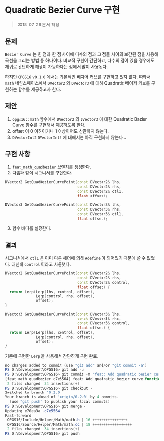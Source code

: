 # Quadratic Bezier Curve 구현

> 2018-07-28 문서 작성

## 문제

`Bezier Curve` 는 한 점과 한 점 사이에 다수의 점과 그 점들 사이의 보간된 점을 사용해 곡선을 그리는 방법 중 하나이다. 비교적 구현이 간단하고, 다수의 점이 있을 경우에도 재귀로 간단하게 해결이 가능하다는 점에서 많이 사용된다.

하지만 `OPGS16` `v0.1.0` 에서는 기본적인 베지어 커브를 구현하고 있지 않다. 따라서 `math` 네임스페이스에서 `DVector2` 와 `DVector3` 에 대해 Quadratic 베이저 커브를 구현하는 함수를 제공하고자 한다.

## 제안

1. `opgs16::math` 함수에서 `DVector2` 와 `DVector3` 에 대한 Quadratic Bazier Curve 함수를 구현해서 제공하도록 한다.
2. offset 이 0 이하이거나 1 이상이어도 상관하지 않는다.
3. `DVectorInt2` `DVectorInt3` 에 대해서는 아직 구현하지 않는다...

## 구현 사항

1. `feat_math_quadbezier` 브랜치를 생성한다.
2. 다음과 같이 시그니쳐를 구현한다.

``` c++
DVector2 GetQuadBezierCurvePoint(const DVector2& lhs, 
                                 const DVector2& rhs, 
                                 const DVector2& ctl1,
                                 float offset);

DVector3 GetQuadBezierCurvePoint(const DVector3& lhs, 
                                 const DVector3& rhs, 
                                 const DVector3& ctl1,
                                 float offset);
```

3. 함수 바디를 실장한다.

## 결과

시그니쳐에서 `ctl1` 은 이미 다른 헤더에 의해 `#define` 이 되어있기 때문에 쓸 수 없었다. 대신에 `control` 이라고 사용햇다.

``` c++
DVector2 GetQuadBezierCurvePoint(const DVector2& lhs,
                                 const DVector2& rhs,
                                 const DVector2& control,
                                 float offset) {
  return Lerp(Lerp(lhs, control, offset),
              Lerp(control, rhs, offset),
              offset);
}

DVector3 GetQuadBezierCurvePoint(const DVector3& lhs,
                                 const DVector3& rhs,
                                 const DVector3& control,
                                 float offset) {
  return Lerp(Lerp(lhs, control, offset),
              Lerp(control, rhs, offset),
              offset);
}
```

기존에 구현한 `Lerp` 을 사용해서 간단하게 구현 완료.

``` powershell
no changes added to commit (use "git add" and/or "git commit -a")
PS D:\Development\OPGS16> git add -u
PS D:\Development\OPGS16> git commit -m "feat: Add quadratic bezier curve function"
[feat_math_quadbezier c7e5564] feat: Add quadratic bezier curve function
 2 files changed, 34 insertions(+)
PS D:\Development\OPGS16> git checkout -
Switched to branch '0.2.0'
Your branch is ahead of 'origin/0.2.0' by 4 commits.
  (use "git push" to publish your local commits)
PS D:\Development\OPGS16> git merge -
Updating e70ea3a..c7e5564
Fast-forward
 OPGS16/Include/Helper/Math/math.h | 16 ++++++++++++++++
 OPGS16/Source/Helper/Math/math.cc | 18 ++++++++++++++++++
 2 files changed, 34 insertions(+)
PS D:\Development\OPGS16> git push
```

